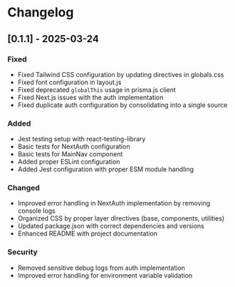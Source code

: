 # Changelog

## [0.1.1] - 2025-03-24

### Fixed
- Fixed Tailwind CSS configuration by updating directives in globals.css 
- Fixed font configuration in layout.js
- Fixed deprecated `globalThis` usage in prisma.js client
- Fixed Next.js issues with the auth implementation
- Fixed duplicate auth configuration by consolidating into a single source

### Added
- Jest testing setup with react-testing-library
- Basic tests for NextAuth configuration
- Basic tests for MainNav component
- Added proper ESLint configuration
- Added Jest configuration with proper ESM module handling

### Changed
- Improved error handling in NextAuth implementation by removing console logs
- Organized CSS by proper layer directives (base, components, utilities)
- Updated package.json with correct dependencies and versions
- Enhanced README with project documentation

### Security
- Removed sensitive debug logs from auth implementation
- Improved error handling for environment variable validation